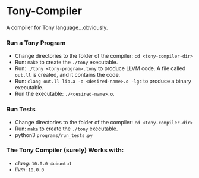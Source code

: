 # Tony-Compiler
A compiler for Tony language...obviously.

### Run a Tony Program
- Change directories to the folder of the compiler: `cd <tony-compiler-dir>`
- Run: `make` to create the `./tony` executable.
- Run: `./tony <tony-program>.tony` to produce LLVM code.
  A file called `out.ll` is created, and it contains the code.
- Run: `clang out.ll lib.a -o <desired-name>.o -lgc` to produce a binary executable.
- Run the executable: `./<desired-name>.o`.

### Run Tests
- Change directories to the folder of the compiler: `cd <tony-compiler-dir>`
- Run: `make` to create the `./tony` executable.
- python3 `programs/run_tests.py`

### The Tony Compiler (surely) Works with:
- _clang_: `10.0.0-4ubuntu1`
- _llvm_: `10.0.0`